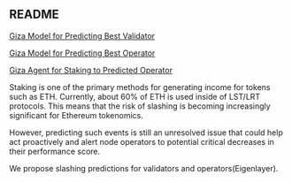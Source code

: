 ## README

[Giza Model for Predicting Best Validator](https://github.com/ashu0x/giza-thon/blob/main/lr_gza.ipynb) 

[Giza Model for Predicting Best Operator](https://github.com/ashu0x/giza-thon/blob/main/operator_agent/operator.ipynb)

[Giza Agent for Staking to Predicted Operator](https://github.com/ashu0x/giza-thon/blob/main/operator_agent/agent.py)

Staking is one of the primary methods for generating income for tokens such as ETH. Currently, about 60% of ETH is used inside of LST/LRT protocols. This means that the risk of slashing is becoming increasingly significant for Ethereum tokenomics. 

However, predicting such events is still an unresolved issue that could help act proactively and alert node operators to potential critical decreases in their performance score.

We propose slashing predictions for validators and operators(Eigenlayer).
